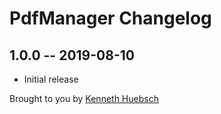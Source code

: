 # PdfManager Changelog

## 1.0.0 -- 2019-08-10

* Initial release

Brought to you by [Kenneth Huebsch](https://puffin.dev)
